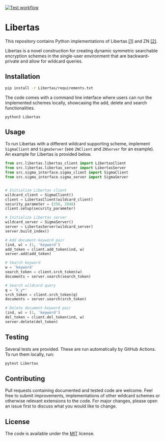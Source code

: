 [![Test workflow](https://github.com/JeroenWeener/Libertas/actions/workflows/python-app.yml/badge.svg?branch=main)](https://github.com/JeroenWeener/Libertas/actions/workflows/python-app.yml)

# Libertas
This repository contains Python implementations of Libertas [[1]](https://www.link-to-paper.nl) and ZN [[2]](https://link.springer.com/chapter/10.1007/978-3-319-46298-1_18).
 
Libertas is a novel construction for creating dynamic symmetric searchable encryption schemes in the single-user environment that are backward-private and allow for wildcard queries.

## Installation
```bash
pip install -r Libertas/requirements.txt
```

The code comes with a command line interface where users can run the implemented schemes locally, showcasing the add, delete and search functionalities.
```
python3 Libertas
```

## Usage
To run Libertas with a different wildcard supporting scheme, implement `SigmaClient` and `SigmaServer` (see `ZNClient` and `ZNServer` for an example). An example for Libertas is provided below.
```python
from src.libertas.libertas_client import LibertasClient
from src.libertas.libertas_server import LibertasServer
from src.sigma_interface.sigma_client import SigmaClient
from src.sigma_interface.sigma_server import SigmaServer


# Initialize Libertas client
wildcard_client = SigmaClient()
client = LibertasClient(wildcard_client)
security_parameter = (256, 2048)
client.setup(security_parameter)

# Initialize Libertas server
wildcard_server = SigmaServer()
server = LibertasServer(wildcard_server)
server.build_index()

# Add document-keyword pair
(ind, w) = (1, 'keyword')
add_token = client.add_token(ind, w)
server.add(add_token)

# Search keyword
w = 'keyword'
search_token = client.srch_token(w)
documents = server.search(search_token)

# Search wildcard query
q = 'k_y*'
srch_token = client.srch_token(q)
documents = server.search(srch_token)

# Delete document-keyword pair
(ind, w) = (1, 'keyword')
del_token = client.del_token(ind, w)
server.delete(del_token)
```

## Testing
Several tests are provided. These are run automatically by GitHub Actions. To run them locally, run:
```bash
pytest Libertas
```

## Contributing
Pull requests containing documented and tested code are welcome. Feel free to submit improvements, implementations of other wildcard schemes or otherwise relevant extensions to the code. For major changes, please open an issue first to discuss what you would like to change.

## License
The code is available under the [MIT](https://choosealicense.com/licenses/mit/) license.
